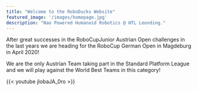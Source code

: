 ```yaml
---
title: "Welcome to the RoboDucks Website"
featured_image: '/images/homepage.jpg'
description: "Nao Powered Humanoid Robotics @ HTL Leonding."
---
```

After great successes in  the RoboCupJunior Austrian Open challenges in the last years we are heading for the RoboCup German Open in Magdeburg in April 2020!

We are the only Austrian Team taking part in the Standard Platform League and we will play against the World Best Teams in this category!

{{< youtube jIobaJA_0ro >}}
